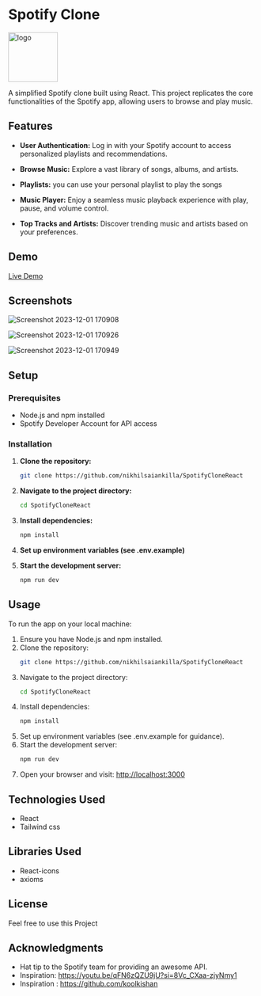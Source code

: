 # Spotify Clone

<img src='https://storage.googleapis.com/pr-newsroom-wp/1/2018/11/folder_920_201707260845-1.png' alt='logo' width='100'/>

A simplified Spotify clone built using React. This project replicates the core functionalities of the Spotify app, allowing users to browse and play music.

## Features

- **User Authentication:** Log in with your Spotify account to access personalized playlists and recommendations.

- **Browse Music:** Explore a vast library of songs, albums, and artists.

- **Playlists:** you can use your personal playlist to play the songs

- **Music Player:** Enjoy a seamless music playback experience with play, pause, and volume control.

- **Top Tracks and Artists:** Discover trending music and artists based on your preferences.

## Demo

[Live Demo](https://spotifyclone-nikhil.vercel.app/)

## Screenshots

![Screenshot 2023-12-01 170908](https://github.com/nikhilsaiankilla/SpotifyCloneReact/assets/109269825/6b82d298-5784-49e9-9c88-3f5dbf43d622)

![Screenshot 2023-12-01 170926](https://github.com/nikhilsaiankilla/SpotifyCloneReact/assets/109269825/d21de6fb-a6a7-4dd7-98e8-23f4dd8d5bcb)

![Screenshot 2023-12-01 170949](https://github.com/nikhilsaiankilla/SpotifyCloneReact/assets/109269825/11b7416f-e3fa-4e00-92bb-92fcb6e01617)

## Setup

### Prerequisites

- Node.js and npm installed
- Spotify Developer Account for API access

### Installation

1. **Clone the repository:**
    ```bash
    git clone https://github.com/nikhilsaiankilla/SpotifyCloneReact
    ```

2. **Navigate to the project directory:**
    ```bash
    cd SpotifyCloneReact
    ```

3. **Install dependencies:**
    ```bash
    npm install
    ```

4. **Set up environment variables (see .env.example)**
   
5. **Start the development server:**
    ```bash
    npm run dev
    ```

## Usage

To run the app on your local machine:

1. Ensure you have Node.js and npm installed.
2. Clone the repository:
    ```bash
    git clone https://github.com/nikhilsaiankilla/SpotifyCloneReact
    ```
3. Navigate to the project directory:
    ```bash
    cd SpotifyCloneReact
    ```
4. Install dependencies:
    ```bash
    npm install
    ```
5. Set up environment variables (see .env.example for guidance).
6. Start the development server:
    ```bash
    npm run dev
    ```
7. Open your browser and visit: [http://localhost:3000](http://localhost:3000)

## Technologies Used

- React
- Tailwind css

## Libraries Used

- React-icons
- axioms

## License

Feel free to use this Project

## Acknowledgments

- Hat tip to the Spotify team for providing an awesome API.
- Inspiration: https://youtu.be/qFN6zQZU9jU?si=8Vc_CXaa-zjyNmy1
- Inspiration : https://github.com/koolkishan
